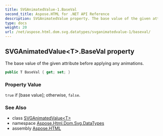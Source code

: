 ```yaml
---
title: SVGAnimatedValue-1.BaseVal
second_title: Aspose.HTML for .NET API Reference
description: SVGAnimatedValue property. The base value of the given attribute before applying any animations
type: docs
weight: 20
url: /net/aspose.html.dom.svg.datatypes/svganimatedvalue-1/baseval/
---
```

## SVGAnimatedValue&lt;T&gt;.BaseVal property

The base value of the given attribute before applying any animations.

```csharp
public T BaseVal { get; set; }
```

### Property Value

`true` if [base value]; otherwise, `false`.

### See Also

* class [SVGAnimatedValue&lt;T&gt;](../)
* namespace [Aspose.Html.Dom.Svg.DataTypes](../../svganimatedvalue-1/)
* assembly [Aspose.HTML](../../../)
